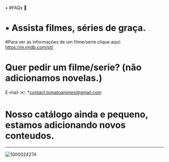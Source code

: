  • #FAQs 🍅

# • Assista filmes, séries de graça.

#Para ver as informações de um filme/serie clique aqui:
https://m.imdb.com/pt/

# Quer pedir um filme/serie? (não adicionamos novelas.)
E-mail ✉️: *contact.tomatoanimes@gmail.com

# Nosso catálogo ainda e pequeno, estamos adicionando novos conteudos.

****************************************
![1000024274](https://github.com/user-attachments/assets/8e15d4d6-425e-4305-8d62-1d92c5bcb258)

